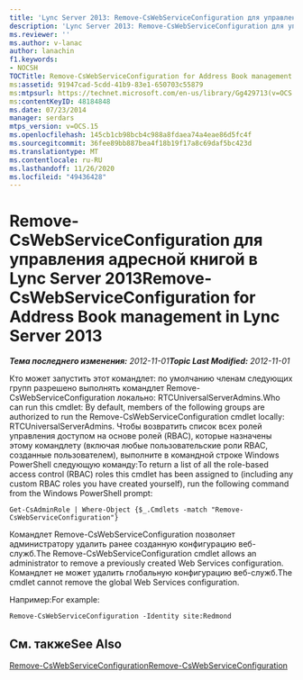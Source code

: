 ```yaml
---
title: 'Lync Server 2013: Remove-CsWebServiceConfiguration для управления адресными книгами'
description: 'Lync Server 2013: Remove-CsWebServiceConfiguration для управления адресными книгами.'
ms.reviewer: ''
ms.author: v-lanac
author: lanachin
f1.keywords:
- NOCSH
TOCTitle: Remove-CsWebServiceConfiguration for Address Book management
ms:assetid: 91947cad-5cdd-41b9-83e1-650703c55879
ms:mtpsurl: https://technet.microsoft.com/en-us/library/Gg429713(v=OCS.15)
ms:contentKeyID: 48184848
ms.date: 07/23/2014
manager: serdars
mtps_version: v=OCS.15
ms.openlocfilehash: 145cb1cb98bcb4c988a8fdaea74a4eae86d5fc4f
ms.sourcegitcommit: 36fee89bb887bea4f18b19f17a8c69daf5bc423d
ms.translationtype: MT
ms.contentlocale: ru-RU
ms.lasthandoff: 11/26/2020
ms.locfileid: "49436428"
---
```

# <a name="remove-cswebserviceconfiguration-for-address-book-management-in-lync-server-2013"></a><span data-ttu-id="9a79e-103">Remove-CsWebServiceConfiguration для управления адресной книгой в Lync Server 2013</span><span class="sxs-lookup"><span data-stu-id="9a79e-103">Remove-CsWebServiceConfiguration for Address Book management in Lync Server 2013</span></span>

<div data-xmlns="http://www.w3.org/1999/xhtml">

<div class="topic" data-xmlns="http://www.w3.org/1999/xhtml" data-msxsl="urn:schemas-microsoft-com:xslt" data-cs="https://msdn.microsoft.com/">

<div data-asp="https://msdn2.microsoft.com/asp">



</div>

<div id="mainSection">

<div id="mainBody"><span data-ttu-id="9a79e-104">

<span> </span></span><span class="sxs-lookup"><span data-stu-id="9a79e-104">

<span> </span></span></span>

<span data-ttu-id="9a79e-105">_**Тема последнего изменения:** 2012-11-01_</span><span class="sxs-lookup"><span data-stu-id="9a79e-105">_**Topic Last Modified:** 2012-11-01_</span></span>

<span data-ttu-id="9a79e-106">Кто может запустить этот командлет: по умолчанию членам следующих групп разрешено выполнять командлет Remove-CsWebServiceConfiguration локально: RTCUniversalServerAdmins.</span><span class="sxs-lookup"><span data-stu-id="9a79e-106">Who can run this cmdlet: By default, members of the following groups are authorized to run the Remove-CsWebServiceConfiguration cmdlet locally: RTCUniversalServerAdmins.</span></span> <span data-ttu-id="9a79e-107">Чтобы возвратить список всех ролей управления доступом на основе ролей (RBAC), которые назначены этому командлету (включая любые пользовательские роли RBAC, созданные пользователем), выполните в командной строке Windows PowerShell следующую команду:</span><span class="sxs-lookup"><span data-stu-id="9a79e-107">To return a list of all the role-based access control (RBAC) roles this cmdlet has been assigned to (including any custom RBAC roles you have created yourself), run the following command from the Windows PowerShell prompt:</span></span>

    Get-CsAdminRole | Where-Object {$_.Cmdlets -match "Remove-CsWebServiceConfiguration"}

<span data-ttu-id="9a79e-108">Командлет Remove-CsWebServiceConfiguration позволяет администратору удалить ранее созданную конфигурацию веб-служб.</span><span class="sxs-lookup"><span data-stu-id="9a79e-108">The Remove-CsWebServiceConfiguration cmdlet allows an administrator to remove a previously created Web Services configuration.</span></span> <span data-ttu-id="9a79e-109">Командлет не может удалить глобальную конфигурацию веб-служб.</span><span class="sxs-lookup"><span data-stu-id="9a79e-109">The cmdlet cannot remove the global Web Services configuration.</span></span>

<span data-ttu-id="9a79e-110">Например:</span><span class="sxs-lookup"><span data-stu-id="9a79e-110">For example:</span></span>

    Remove-CsWebServiceConfiguration -Identity site:Redmond

<div>

## <a name="see-also"></a><span data-ttu-id="9a79e-111">См. также</span><span class="sxs-lookup"><span data-stu-id="9a79e-111">See Also</span></span>


[<span data-ttu-id="9a79e-112">Remove-CsWebServiceConfiguration</span><span class="sxs-lookup"><span data-stu-id="9a79e-112">Remove-CsWebServiceConfiguration</span></span>](https://docs.microsoft.com/powershell/module/skype/Remove-CsWebServiceConfiguration)  
  

<span data-ttu-id="9a79e-113"></div>

</div>

<span> </span>

</div>

</div>

</span><span class="sxs-lookup"><span data-stu-id="9a79e-113"></div>

</div>

<span> </span>

</div>

</div>

</span></span></div>

